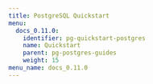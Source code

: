```yaml
---
title: PostgreSQL Quickstart
menu:
  docs_0.11.0:
    identifier: pg-quickstart-postgres
    name: Quickstart
    parent: pg-postgres-guides
    weight: 15
menu_name: docs_0.11.0
---
```


